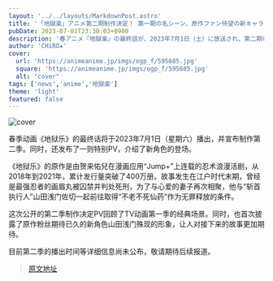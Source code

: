 ```yaml
---
layout: '../../layouts/MarkdownPost.astro'
title: '「地獄楽」アニメ第二期制作決定！ 第一期の名シーン、原作ファン待望の新キャラ・山田浅ェ門殊現も映したPV公開'
pubDate: 2023-07-01T23:30:03+0900
description: '春アニメ『地獄楽』の最終話が、2023年7月1日（土）に放送され、第二期の制作決定が発表に。あわせて、新キャラクターが登場する特別PVも公開された。'
author: 'CHiRO★'
cover:
  url: 'https://animeanime.jp/imgs/ogp_f/595685.jpg'
  square: 'https://animeanime.jp/imgs/ogp_f/595685.jpg'
  alt: "cover"
tags: ['news','anime','地獄楽']
theme: 'light'
featured: false
---
```


![cover](https://animeanime.jp/imgs/ogp_f/595685.jpg)

春季动画《地狱乐》的最终话将于2023年7月1日（星期六）播出，并宣布制作第二季。同时，还发布了一则特别PV，介绍了新角色的登场。

《地狱乐》的原作是由贺来佑兒在漫画应用“Jump+”上连载的忍术浪漫活剧，从2018年到2021年，累计发行量突破了400万册。故事发生在江户时代末期，曾经是最强忍者的画眉丸被囚禁并判处死刑，为了与心爱的妻子再次相聚，他与“斩首执行人”山田浅门佐切一起前往取得“不老不死仙药”作为无罪释放的条件。

这次公开的第二季制作决定PV回顾了TV动画第一季的经典场景。同时，也首次披露了原作粉丝期待已久的新角色山田浅门殊现的形象，让人对接下来的故事更加期待。

目前第二季的播出时间等详细信息尚未公布，敬请期待后续报道。

>[原文地址](https://animeanime.jp/article/2023/07/01/78295.html)  